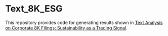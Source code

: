 # Text_8K_ESG


This repository provides code for generating results shown in [Text Analysis on Corporate 8K Filings: Sustainability as a Trading Signal](https://drive.google.com/file/d/1lvyt2nsVKrjSj9lJnzi9J7QXkYm84-aL/view?usp=sharing). 
